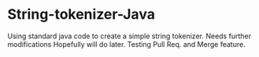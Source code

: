 # String-tokenizer-Java

Using standard java code to create a simple string tokenizer.
Needs further modifications
Hopefully will do later.
Testing Pull Req. and Merge feature.
